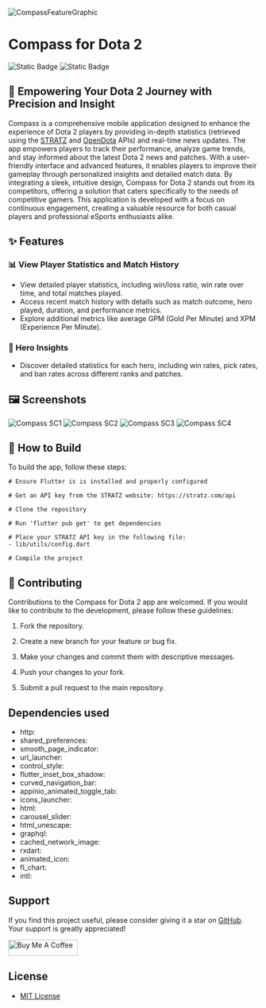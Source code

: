 ![CompassFeatureGraphic](https://github.com/user-attachments/assets/ef8d1cb6-b292-4891-a141-bce3760d771a)

# Compass for Dota 2
![Static Badge](https://img.shields.io/badge/dart-grey?style=for-the-badge&logo=dart&logoColor=skyblue)
![Static Badge](https://img.shields.io/badge/Flutter-grey?style=for-the-badge&logo=flutter&logoColor=skyblue)
## 🎯 Empowering Your Dota 2 Journey with Precision and Insight
Compass is a comprehensive mobile application designed to enhance the experience of Dota 2 players by providing in-depth statistics (retrieved using the [STRATZ](https://stratz.com/) and [OpenDota](https://www.opendota.com/) APIs) and real-time news updates. The app empowers players to track their performance, analyze game trends, and stay informed about the latest Dota 2 news and patches. With a user-friendly interface and advanced features, it enables players to improve their gameplay through personalized insights and detailed match data. By integrating a sleek, intuitive design, Compass for Dota 2 stands out from its competitors, offering a solution that caters specifically to the needs of competitive gamers. This application is developed with a focus on continuous engagement, creating a valuable resource for both casual players and professional eSports enthusiasts alike.

## ✨ Features
### 📊 View Player Statistics and Match History
- View detailed player statistics, including win/loss ratio, win rate over time, and total matches played.
- Access recent match history with details such as match outcome, hero played, duration, and performance metrics.
- Explore additional metrics like average GPM (Gold Per Minute) and XPM (Experience Per Minute).
### 🔎 Hero Insights
- Discover detailed statistics for each hero, including win rates, pick rates, and ban rates across different ranks and patches.
  
## 🖼️ Screenshots
![Compass SC1](https://github.com/user-attachments/assets/f05edeed-9d76-456c-a93a-d2635436a6d7)
![Compass SC2](https://github.com/user-attachments/assets/a32cd1a8-f43f-4506-99ea-a864a8ebef2c)
![Compass SC3](https://github.com/user-attachments/assets/ca3655af-e206-4ee2-a776-abc2c540b81a)
![Compass SC4](https://github.com/user-attachments/assets/64178e63-6000-470b-be6c-dc9e32ee3fe8)

## 📝 How to Build
To build the app, follow these steps:
```shell
# Ensure Flutter is is installed and properly configured

# Get an API key from the STRATZ website: https://stratz.com/api

# Clone the repository

# Run 'flutter pub get' to get dependencies

# Place your STRATZ API key in the following file:
- lib/utils/config.dart

# Compile the project
```

## 🤝 Contributing
Contributions to the Compass for Dota 2 app are welcomed. If you would like to contribute to the development, please follow these guidelines:

1. Fork the repository.

2. Create a new branch for your feature or bug fix.

3. Make your changes and commit them with descriptive messages.

4. Push your changes to your fork.

5. Submit a pull request to the main repository.

## Dependencies used
- http:
- shared_preferences:
- smooth_page_indicator:
- url_launcher:
- control_style:
- flutter_inset_box_shadow:
- curved_navigation_bar:
- appinio_animated_toggle_tab:
- icons_launcher:
- html:
- carousel_slider:
- html_unescape:
- graphql:
- cached_network_image:
- rxdart:
- animated_icon:
- fl_chart:
- intl:

## Support
If you find this project useful, please consider giving it a star on [GitHub](https://github.com/Developed-by-Mo/Compass). Your support is greatly appreciated!

<a href="https://buymeacoffee.com/developedbymo" target="_blank"><img src="https://cdn.buymeacoffee.com/buttons/default-orange.png" alt="Buy Me A Coffee" height="32" width="140"></a>

## License
- [MIT License](https://github.com/Developed-By-Mo/Compass/blob/main/LICENSE)
